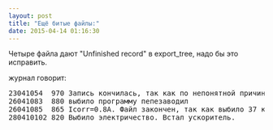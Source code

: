 ```yaml
---
layout: post
title: "Ещё битые файлы:"
date: 2015-04-14 01:16:30
---
```


Четыре файла дают "Unfinished record" в export_tree, надо бы это исправить.

журнал говорит:

<pre>23041054  970 Запись кончилась, так как по непонятной причине выбило программу.
26041083  880 выбило программу пепезаводил
26041085  865 Icorr=0.8A. Файл закончен, так как выбило 37 канал и платы на этой камере.
280410102 820 Выбило электричество. Встал ускоритель.
</pre>